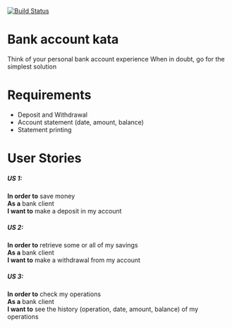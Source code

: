 [![Build Status](https://travis-ci.org/amarammour/BankAccountKata.svg?branch=master)](https://travis-ci.org/amarammour/BankAccountKata)
# Bank account kata
Think of your personal bank account experience When in doubt, go for the simplest solution

# Requirements
- Deposit and Withdrawal
- Account statement (date, amount, balance)
- Statement printing
 
# User Stories
##### US 1:
**In order to** save money  
**As a** bank client  
**I want to** make a deposit in my account  
 
##### US 2: 
**In order to** retrieve some or all of my savings  
**As a** bank client  
**I want to** make a withdrawal from my account  
 
##### US 3: 
**In order to** check my operations  
**As a** bank client  
**I want to** see the history (operation, date, amount, balance)  of my operations